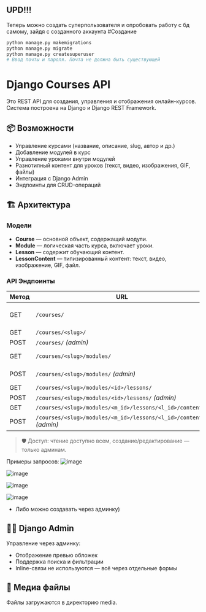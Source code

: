 ## UPD!!!
Теперь можно создать суперпользователя и опробовать работу с бд самому, зайдя с созданного аккаунта
#Создание
```python
python manage.py makemigrations
python manage.py migrate 
python manage.py createsuperuser
# Ввод почты и пароля. Почта не должна быть существующей 
```

# Django Courses API

Это REST API для создания, управления и отображения онлайн-курсов. Система построена на Django и Django REST Framework.

## 📦 Возможности

- Управление курсами (название, описание, slug, автор и др.)
- Добавление модулей в курс
- Управление уроками внутри модулей
- Разнотипный контент для уроков (текст, видео, изображения, GIF, файлы)
- Интеграция с Django Admin
- Эндпоинты для CRUD-операций

## 🏗️ Архитектура

### Модели

- **Course** — основной объект, содержащий модули.
- **Module** — логическая часть курса, включает уроки.
- **Lesson** — содержит обучающий контент.
- **LessonContent** — типизированный контент: текст, видео, изображение, GIF, файл.

### API Эндпоинты

| Метод | URL                                                                 | Описание                        |
|-------|----------------------------------------------------------------------|----------------------------------|
| GET   | `/courses/`                                                          | Список опубликованных курсов     |
| GET   | `/courses/<slug>/`                                                  | Детали курса                     |
| POST  | `/courses/` *(admin)*                                               | Создание курса                   |
| GET   | `/courses/<slug>/modules/`                                          | Список модулей в курсе           |
| POST  | `/courses/<slug>/modules/` *(admin)*                                | Создание модуля                  |
| GET   | `/courses/<slug>/modules/<id>/lessons/`                             | Уроки в модуле                   |
| POST  | `/courses/<slug>/modules/<id>/lessons/` *(admin)*                   | Добавить урок                    |
| GET   | `/courses/<slug>/modules/<m_id>/lessons/<l_id>/contents/`          | Контент урока                    |
| POST  | `/courses/<slug>/modules/<m_id>/lessons/<l_id>/contents/` *(admin)*| Добавить контент                 |

> 🛡️ Доступ: чтение доступно всем, создание/редактирование — только админам.

Примеры запросов:
![image](https://github.com/user-attachments/assets/584de922-0d14-4765-bcab-372656ba1203)

![image](https://github.com/user-attachments/assets/a671daa8-3afc-4fa9-a5b2-bd4fd5a9a1c6)

![image](https://github.com/user-attachments/assets/74305314-04bb-4478-b46f-5e18b6abe721)

![image](https://github.com/user-attachments/assets/c050fac3-0694-4693-8d0a-535bb2bb4a5d)

* Либо можно создавать через админку)

## 🧑‍💼 Django Admin

Управление через админку:
- Отображение превью обложек
- Поддержка поиска и фильтрации
- Inline-связи не используются — всё через отдельные формы

## 📂 Медиа файлы

Файлы загружаются в директорию media.
